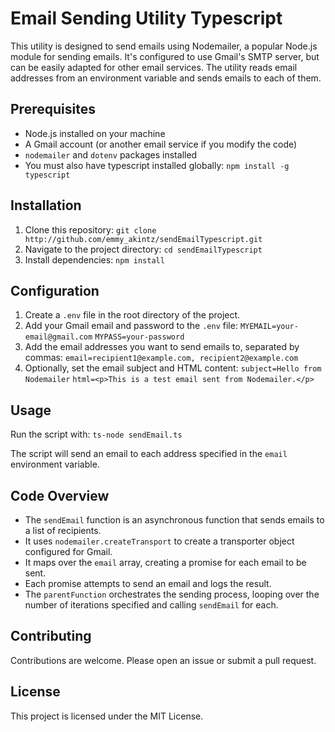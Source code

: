 # Email Sending Utility Typescript

 This utility is designed to send emails using Nodemailer, a popular Node.js module for sending emails. It's configured to use Gmail's SMTP server, but can be easily adapted for other email services. The utility reads email addresses from an environment variable and sends emails to each of them.

## Prerequisites

* Node.js installed on your machine
* A Gmail account (or another email service if you modify the code)
* `nodemailer` and `dotenv` packages installed
* You must also have typescript installed globally:
 `npm install -g typescript`

## Installation

1. Clone this repository:
 `git clone http://github.com/emmy_akintz/sendEmailTypescript.git`
2. Navigate to the project directory:
 `cd sendEmailTypescript`
3. Install dependencies:
 `npm install`

## Configuration

1. Create a `.env` file in the root directory of the project.
2. Add your Gmail email and password to the `.env` file:
 `MYEMAIL=your-email@gmail.com`
 `MYPASS=your-password`
3. Add the email addresses you want to send emails to, separated by commas:
 `email=recipient1@example.com, recipient2@example.com`
4. Optionally, set the email subject and HTML content:
 `subject=Hello from Nodemailer`
 `html=<p>This is a test email sent from Nodemailer.</p>`

## Usage

 Run the script with:
 `ts-node sendEmail.ts`

 The script will send an email to each address specified in the `email` environment variable.

## Code Overview

* The `sendEmail` function is an asynchronous function that sends emails to a list of recipients.
* It uses `nodemailer.createTransport` to create a transporter object configured for Gmail.
* It maps over the `email` array, creating a promise for each email to be sent.
* Each promise attempts to send an email and logs the result.
* The `parentFunction` orchestrates the sending process, looping over the number of iterations specified and calling `sendEmail` for each.

## Contributing

Contributions are welcome. Please open an issue or submit a pull request.

## License

This project is licensed under the MIT License.
